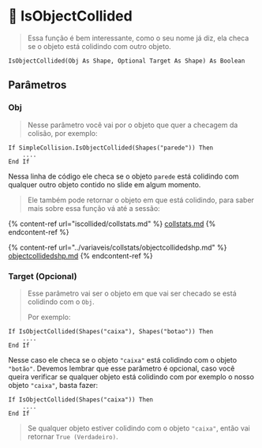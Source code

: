# 🧱 IsObjectCollided

> Essa função é bem interessante, como o seu nome já diz, ela checa se o objeto está colidindo com outro objeto.

```vba
IsObjectCollided(Obj As Shape, Optional Target As Shape) As Boolean
```

## Parâmetros

### Obj

> Nesse parâmetro você vai por o objeto que quer a checagem da colisão, por exemplo:

```vba
If SimpleCollision.IsObjectCollided(Shapes("parede")) Then
    ....
End If
```

Nessa linha de código ele checa se o objeto `parede` está colidindo com qualquer outro objeto contido no slide em algum momento.

> Ele também pode retornar o objeto em que está colidindo, para saber mais sobre essa função vá até a sessão:

{% content-ref url="iscollided/collstats.md" %}
[collstats.md](iscollided/collstats.md)
{% endcontent-ref %}

{% content-ref url="../variaveis/collstats/objectcollidedshp.md" %}
[objectcollidedshp.md](../variaveis/collstats/objectcollidedshp.md)
{% endcontent-ref %}

### Target (Opcional)

> Esse parâmetro vai ser o objeto em que vai ser checado se está colidindo com o `Obj`.
>
> Por exemplo:

```vba
If IsObjectCollided(Shapes("caixa"), Shapes("botao")) Then
    ....
End If
```

Nesse caso ele checa se o objeto `"caixa"` está colidindo com o objeto `"botão"`. Devemos lembrar que esse parâmetro é opcional, caso você queira verificar se qualquer objeto está colidindo com por exemplo o nosso objeto `"caixa"`, basta fazer:

```vba
If IsObjectCollided(Shapes("caixa")) Then
    ....
End If
```

> Se qualquer objeto estiver colidindo com o objeto `"caixa"`, então vai retornar `True (Verdadeiro)`.
